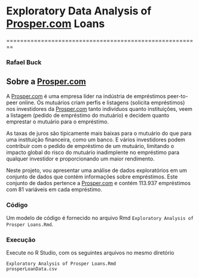 # Exploratory Data Analysis of [Prosper.com](https://www.prosper.com) Loans
========================================================
### Rafael Buck


## Sobre a [Prosper.com](https://www.prosper.com)

A [Prosper.com](https://www.prosper.com) é uma empresa líder na indústria de empréstimos peer-to-peer online. Os mutuários criam perfis e listagens (solicita empréstimos) nos investidores da [Prosper.com](https://www.prosper.com) tanto indivíduos quanto instituições, veem a listagem (pedido de empréstimo do mutuário) e decidem quanto emprestar o mutuário para o empréstimo.

As taxas de juros são tipicamente mais baixas para o mutuário do que para uma instituição financeira, como um banco. E vários investidores podem contribuir com o pedido de empréstimo de um mutuário, limitando o impacto global do risco do mutuário inadimplente no empréstimo para qualquer investidor e proporcionando um maior rendimento.

Neste projeto, vou apresentar uma análise de dados exploratórios em um conjunto de dados que contém informações sobre empréstimos. Este conjunto de dados pertence a [Prosper.com](https://www.prosper.com) e contém 113.937 empréstimos com 81 variáveis em cada empréstimo.

### Código
Um modelo de código é fornecido no arquivo Rmd `Exploratory Analysis of Prosper Loans.Rmd`.

### Execução
Execute no R Studio, com os seguintes arquivos no mesmo diretório

```Exploratory Analysis of Prosper Loans.Rmd```  
```prosperLoanData.csv```
